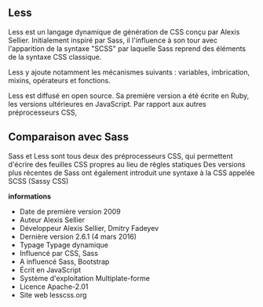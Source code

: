 ## Less

Less est un langage dynamique de génération de CSS conçu par Alexis Sellier. Initialement inspiré par Sass, il l'influence à son tour avec l'apparition de la syntaxe "SCSS" par laquelle Sass reprend des éléments de la syntaxe CSS classique. 

Less y ajoute notamment les mécanismes suivants : variables, imbrication, mixins, opérateurs et fonctions.

Less est diffusé en open source. Sa première version a été écrite en Ruby, les versions ultérieures en JavaScript. Par rapport aux autres préprocesseurs CSS, 

## Comparaison avec Sass
Sass et Less sont tous deux des préprocesseurs CSS, qui permettent d'écrire des feuilles CSS propres au lieu de règles statiques
Des versions plus récentes de Sass ont également introduit une syntaxe à la CSS appelée SCSS (Sassy CSS)

**informations**

 - Date de première version	2009
 - Auteur	Alexis Sellier
 - Développeur	Alexis Sellier, Dmitry Fadeyev
 - Dernière version	2.6.1 (4 mars 2016)
 - Typage	Typage dynamique
 - Influencé par	CSS, Sass
 - A influencé	Sass, Bootstrap
 - Écrit en	JavaScript
 - Système d'exploitation	Multiplate-forme
 - Licence	Apache-2.01
 - Site web	lesscss.org
